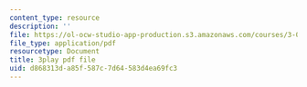 ```yaml
---
content_type: resource
description: ''
file: https://ol-ocw-studio-app-production.s3.amazonaws.com/courses/3-054-cellular-solids-structure-properties-and-applications-spring-2015/d868313da85f587c7d64583d4ea69fc3_WiFahA1iAv4.pdf
file_type: application/pdf
resourcetype: Document
title: 3play pdf file
uid: d868313d-a85f-587c-7d64-583d4ea69fc3
---
```

